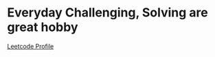 # Everyday Challenging, Solving are great hobby

[Leetcode Profile](https://help.openai.com/en/articles/4936856-what-are-tokens-and-how-to-count-them)
